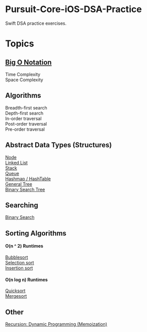 # Pursuit-Core-iOS-DSA-Practice
Swift DSA practice exercises.

# Topics

## [Big O Notation](https://github.com/joinpursuit/Pursuit-Core-iOS/tree/master/units/unit02/lesson-06-big-o-notation)

Time Complexity  
Space Complexity  

## Algorithms 

Breadth-first search   
Depth-first search   
In-order traversal    
Post-order traversal   
Pre-order traversal   

## Abstract Data Types (Structures) 

[Node](https://github.com/joinpursuit/Pursuit-Core-iOS/tree/master/units/unit02/lesson-14-linked-list)   
[Linked List](https://github.com/joinpursuit/Pursuit-Core-iOS/tree/master/units/unit02/lesson-14-linked-list)      
[Stack](https://github.com/joinpursuit/Pursuit-Core-iOS/tree/master/units/unit02/lesson-15-dsa-stacks)     
[Queue](https://github.com/joinpursuit/Pursuit-Core-iOS/tree/master/units/unit03/lesson-02-dsa-queue)     
[Hashmap / HashTable](https://github.com/joinpursuit/Pursuit-Core-iOS/tree/master/units/unit03/lesson-12-hash-table)   
[General Tree](https://github.com/joinpursuit/Pursuit-Core-iOS/tree/master/units/unit05/lesson-01-dsa-introduction-to-trees)   
[Binary Search Tree](https://github.com/joinpursuit/Pursuit-Core-iOS/tree/master/units/unit05/lesson-11-dsa-binary-search-tree)   

## Searching

[Binary Search](https://github.com/joinpursuit/Pursuit-Core-iOS/tree/master/units/unit04/lesson-15-dsa-binary-search)     

## Sorting Algorithms 

#### O(n ^ 2) Runtimes 
[Bubblesort](https://github.com/joinpursuit/Pursuit-Core-iOS/tree/master/units/unit04/lesson-06-dsa-introduction-to-sorting-algorithms)   
[Selection sort](https://github.com/joinpursuit/Pursuit-Core-iOS/tree/master/units/unit04/lesson-06-dsa-introduction-to-sorting-algorithms)  
[Insertion sort](https://github.com/joinpursuit/Pursuit-Core-iOS/tree/master/units/unit04/lesson-06-dsa-introduction-to-sorting-algorithms)   

#### O(n log n) Runtimes 
[Quicksort](https://github.com/joinpursuit/Pursuit-Core-iOS/tree/master/units/unit04/lesson-09-dsa-quicksort-and-mergesort)   
[Mergesort](https://github.com/joinpursuit/Pursuit-Core-iOS/tree/master/units/unit04/lesson-09-dsa-quicksort-and-mergesort)   

## Other 
[Recursion: Dynamic Programming (Memoization)](https://github.com/joinpursuit/Pursuit-Core-iOS/tree/master/units/unit03/lesson-07-recursion)  

